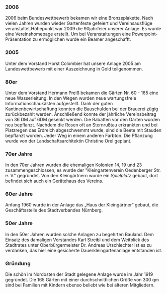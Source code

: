 ### 2006

2006 beim Bundeswettbewerb bekamen wir eine Bronzeplakette. Nach vielen Jahren wurden wieder Gartenfeste gefeiert und Vereinsausflüge veranstaltet.Höhepunkt war 2009 die
90jahrfeier unserer Anlage. Es wurde eine Vereinshomepage erstellt. Um bei Veranstaltungen eine Powerpoint-Präsentation zu ermöglichen wurde ein Beamer angeschafft.

### 2005

Unter dem Vorstand Horst Colombier hat unsere Anlage 2005 am Landeswettbewerb mit einer Auszeichnung in Gold teilgenommen.

### 80er

Unter dem Vorstand Hermann Preiß bekamen die Gärten Nr. 60 - 165 eine neue Wasserleitung. In den Wegen wurden neue wartungsfreie Informationschaukästen aufgestellt. Dank der guten
Kantinenbewirtschaftung konnten die Bauschulden bei der Brauerei zügig zurückbezahlt werden. Anschließend konnte der jährliche Vereinsbeitrag von 36 DM auf 6DM gesenkt werden. Die
Rabatten vor den Gärten wurden neu bepflanzt. Nachdem die Rosen oft an Sternrußtau erkrankten und bei Platzregen das Erdreich abgeschwemmt wurde, sind die Beete mit Stauden
bepflanzt worden. Jeder Weg in einem anderen Farbton. Die Pflanzung wurde von der Landschaftsarchitektin Christine Orel geplant.

### 70er Jahre

In den 70er Jahren wurden die ehemaligen Kolonien 14, 19 und 23 zusammengeschlossen, es wurde der "Kleingartenverein Oedenberger Str. e. V." gegründet. Von den Kleingärtnern wurde
ein *Spielplatz* gebaut, dort befindet sich auch ein Gerätehaus des Vereins.

### 60er Jahre

Anfang 1960 wurde in der Anlage das „Haus der Kleingärtner“ gebaut, die Geschäftsstelle des Stadtverbandes Nürnberg.

### 50er Jahre

In den 50er Jahren wurden solche Anlagen zu begehrten Bauland. Dem Einsatz des damaligen Vorstandes Karl Streibl und dem Weitblick des Stadtrates unter Oberbürgermeister Dr.
Andreas Urschlechter ist es zu verdanken, das hier eine gesicherte Dauerkleingartenanlage entstanden ist.

### Gründung

Die schön im Nordosten der Stadt gelegene Anlage wurde im Jahr 1919 gegründet. Die 165 Gärten mit einer durchschnittlichen Größe von 300 qm sind bei Familien mit Kindern ebenso beliebt wie bei älteren Mitgliedern.